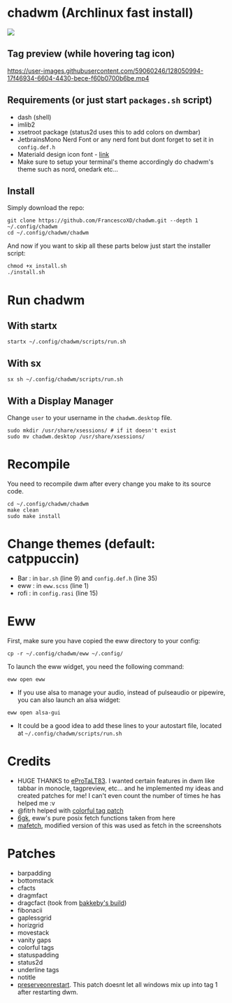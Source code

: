 # chadwm (Archlinux fast install)

<img src='https://i.redd.it/t1pvmqlq3oc81.png'>

## Tag preview (while hovering tag icon)

https://user-images.githubusercontent.com/59060246/128050994-17f46934-6604-4430-bece-f60b0700b6be.mp4

## Requirements (or just start `packages.sh` script)

- dash (shell)
- imlib2
- xsetroot package (status2d uses this to add colors on dwmbar)
- JetbrainsMono Nerd Font or any nerd font but dont forget to set it in `config.def.h`
- Materiald design icon font - [link](https://github.com/Templarian/MaterialDesign-Font/blob/master/MaterialDesignIconsDesktop.ttf)
- Make sure to setup your terminal's theme accordingly do chadwm's theme such as nord, onedark etc...

## Install

Simply download the repo:

```shell
git clone https://github.com/FrancescoXD/chadwm.git --depth 1 ~/.config/chadwm
cd ~/.config/chadwm/chadwm
```

And now if you want to skip all these parts below just start the installer script:

```shell
chmod +x install.sh
./install.sh
```

# Run chadwm

## With startx

```shell
startx ~/.config/chadwm/scripts/run.sh
```

## With sx

```shell
sx sh ~/.config/chadwm/scripts/run.sh
```

## With a Display Manager

Change `user` to your username in the `chadwm.desktop` file.

```shell
sudo mkdir /usr/share/xsessions/ # if it doesn't exist
sudo mv chadwm.desktop /usr/share/xsessions/
```

# Recompile

You need to recompile dwm after every change you make to its source code.

```
cd ~/.config/chadwm/chadwm
make clean
sudo make install
```

# Change themes (default: catppuccin)

- Bar  : in `bar.sh` (line 9) and `config.def.h` (line 35)
- eww  : in `eww.scss` (line 1)
- rofi : in `config.rasi` (line 15)

# Eww

First, make sure you have copied the eww directory to your config:

```
cp -r ~/.config/chadwm/eww ~/.config/
```

To launch the eww widget, you need the following command:

```
eww open eww
```

- If you use alsa to manage your audio, instead of pulseaudio or pipewire, you can also launch an alsa widget:

```
eww open alsa-gui
```

- It could be a good idea to add these lines to your autostart file, located at `~/.config/chadwm/scripts/run.sh`

# Credits

- HUGE THANKS to [eProTaLT83](https://www.reddit.com/user/eProTaLT83). I wanted certain features in dwm like tabbar in monocle, tagpreview, etc... and he implemented my ideas and created patches for me! I can't even count the number of times he has helped me :v 
- @fitrh helped with [colorful tag patch](https://github.com/fitrh/dwm/issues/1)
- [6gk](https://github.com/6gk/fet.sh), eww's pure posix fetch functions taken from here
- [mafetch](https://github.com/fikriomar16/mafetch), modified version of this was used as fetch in the screenshots

# Patches

- barpadding 
- bottomstack
- cfacts
- dragmfact 
- dragcfact (took from [bakkeby's build](https://github.com/bakkeby/dwm-flexipatch))
- fibonacii
- gaplessgrid
- horizgrid
- movestack 
- vanity gaps
- colorful tags
- statuspadding 
- status2d
- underline tags
- notitle
- [preserveonrestart](https://github.com/PhyTech-R0/dwm-phyOS/blob/master/patches/dwm-6.3-patches/dwm-preserveonrestart-6.3.diff). This patch doesnt let all windows mix up into tag 1 after restarting dwm.
